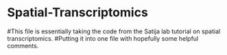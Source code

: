 # Spatial-Transcriptomics
#This file is essentially taking the code from the Satija lab tutorial on spatial transcriptomics. 
#Putting it into one file with hopefully some helpful comments. 
